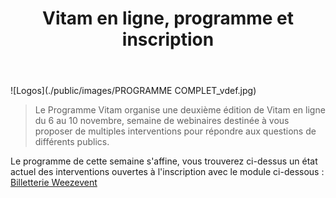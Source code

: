 ﻿---
layout: post
title: Vitam en ligne, programme et inscription
---

![Logos](./public/images/PROGRAMME COMPLET_vdef.jpg)
> Le Programme Vitam organise une deuxième édition de Vitam en ligne du 6 au 10 novembre, semaine de webinaires destinée à vous proposer de multiples interventions pour répondre aux questions de différents publics.

Le programme de cette semaine s'affine, vous trouverez ci-dessus un état actuel des interventions ouvertes à l'inscription avec le module ci-dessous :
<a title="Logiciel billetterie en ligne"
   href="https://weezevent.com/?c=sys_widget"
   class="weezevent-widget-integration"
   data-src="https://widget.weezevent.com/ticket/E1037058/?code=56319&locale=fr-FR&width_auto=1&color_primary=702382"
   data-width="650"
   data-height="600"
   data-id="1037058"
   data-resize="1"
   data-width_auto="1"
   data-noscroll="0"
   data-use-container="yes"
   data-type="neo"
   target="_blank">Billetterie Weezevent</a>
<script type="text/javascript" src="https://widget.weezevent.com/weez.js"></script>